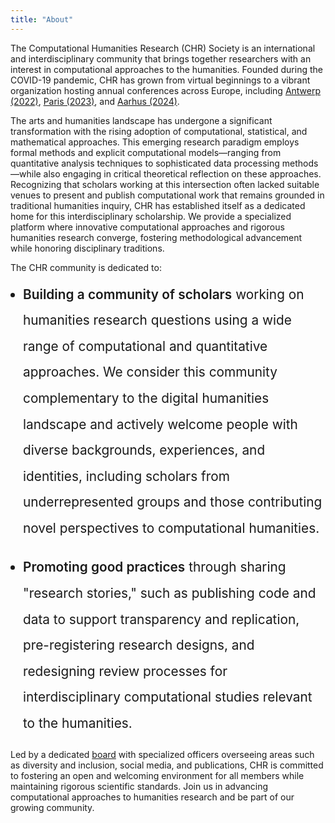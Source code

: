 ```yaml
---
title: "About"
---
```

<style>
.styled-list {
    padding-left: 20px; /* indentation */
}

.styled-list li {
    margin-bottom: 1em; /* add spacing between items */
    line-height: 2; /* imrpove readability - make more as rest of text*/
    font-size:1.3rem;
}
</style>

The Computational Humanities Research (CHR) Society is an international and interdisciplinary community that brings together researchers with an interest in computational approaches to the humanities. Founded during the COVID-19 pandemic, CHR has grown from virtual beginnings to a vibrant organization hosting annual conferences across Europe, including [Antwerp (2022)](https://2022.computational-humanities-research.org/), [Paris (2023)](https://2023.computational-humanities-research.org/), and [Aarhus (2024)](https://2024.computational-humanities-research.org/).

The arts and humanities landscape has undergone a significant transformation with the rising adoption of computational, statistical, and mathematical approaches. This emerging research paradigm employs formal methods and explicit computational models—ranging from quantitative analysis techniques to sophisticated data processing methods—while also engaging in critical theoretical reflection on these approaches.
Recognizing that scholars working at this intersection often lacked suitable venues to present and publish computational work that remains grounded in traditional humanities inquiry, CHR has established itself as a dedicated home for this interdisciplinary scholarship. We provide a specialized platform where innovative computational approaches and rigorous humanities research converge, fostering methodological advancement while honoring disciplinary traditions.

The CHR community is dedicated to:
<ul class="styled-list">
    <li>
        <span style="font-weight:600;">Building a community of scholars</span> working on humanities research questions using a wide range of computational and quantitative approaches. We consider this community complementary to the digital humanities landscape and actively welcome people with diverse backgrounds, experiences, and identities, including scholars from underrepresented groups and those contributing novel perspectives to computational humanities.
    </li>
    <li>
        <span style="font-weight:600;">Promoting good practices</span> through sharing "research stories," such as publishing code and data to support transparency and replication, pre-registering research designs, and redesigning review processes for interdisciplinary computational studies relevant to the humanities.
    </li>
</ul>

Led by a dedicated [board](/board) with specialized officers overseeing areas such as diversity and inclusion, social media, and publications, CHR is committed to fostering an open and welcoming environment for all members while maintaining rigorous scientific standards.
Join us in advancing computational approaches to humanities research and be part of our growing community.
